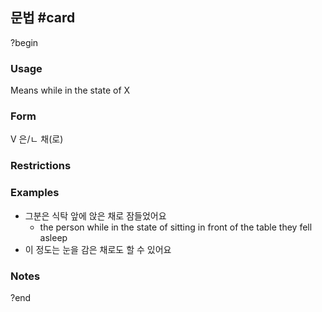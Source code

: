 ## 문법 #card
?begin
### Usage
Means while in the state of X 
### Form
V 은/ㄴ 채(로)
### Restrictions
### Examples
* 그분은 식탁 앞에 앉은 채로 잠들었어요
	* the person while in the state of sitting in front of the table they fell asleep
* 이 정도는 눈을 감은 채로도 할 수 있어요
### Notes
?end
